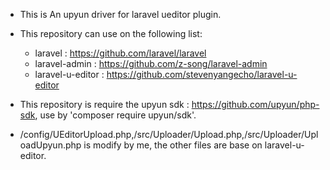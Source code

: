 - This is An upyun driver for laravel ueditor plugin.

- This repository can use on the following list:
    - laravel : https://github.com/laravel/laravel
    - laravel-admin : https://github.com/z-song/laravel-admin
    - laravel-u-editor : https://github.com/stevenyangecho/laravel-u-editor

- This repository is require the upyun sdk : https://github.com/upyun/php-sdk, use by  'composer require upyun/sdk'.

- /config/UEditorUpload.php,/src/Uploader/Upload.php,/src/Uploader/UploadUpyun.php is modify by me, the other files are base on laravel-u-editor.



